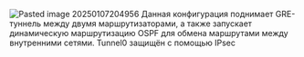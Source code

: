 ![Pasted image 20250107204956](https://github.com/user-attachments/assets/fb650f80-2daa-4a7e-bd32-8bc066aa7670)
Данная конфигурация поднимает GRE-туннель между двумя маршрутизаторами, а также запускает динамическую маршрутизацию OSPF для обмена маршрутами между внутренними сетями.
Tunnel0 защищён с помощью IPsec
